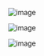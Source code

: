 ![image](https://user-images.githubusercontent.com/33335762/176436265-e5fffd98-7a27-4c1b-a584-d226549d0373.png)

![image](https://user-images.githubusercontent.com/33335762/176436291-a711eec2-1460-4726-875e-b44fb50ce989.png)

![image](https://user-images.githubusercontent.com/33335762/176436306-c13661be-a4d7-4479-8515-d1df7c401561.png)

